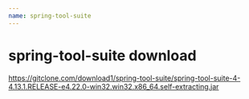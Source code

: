 ```yaml
---
name: spring-tool-suite
---
```


# spring-tool-suite download

https://gitclone.com/download1/spring-tool-suite/spring-tool-suite-4-4.13.1.RELEASE-e4.22.0-win32.win32.x86_64.self-extracting.jar
